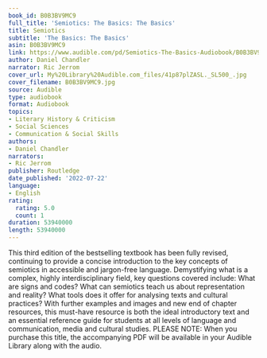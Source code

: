 ```yaml
---
book_id: B0B3BV9MC9
full_title: 'Semiotics: The Basics: The Basics'
title: Semiotics
subtitle: 'The Basics: The Basics'
asin: B0B3BV9MC9
link: https://www.audible.com/pd/Semiotics-The-Basics-Audiobook/B0B3BV9MC9
author: Daniel Chandler
narrator: Ric Jerrom
cover_url: My%20Library%20Audible.com_files/41p87plZASL._SL500_.jpg
cover_filename: B0B3BV9MC9.jpg
source: Audible
type: audiobook
format: Audiobook
topics:
- Literary History & Criticism
- Social Sciences
- Communication & Social Skills
authors:
- Daniel Chandler
narrators:
- Ric Jerrom
publisher: Routledge
date_published: '2022-07-22'
language:
- English
rating:
  rating: 5.0
  count: 1
duration: 53940000
length: 53940000
---
```

This third edition of the bestselling textbook has been fully revised, continuing to provide a concise introduction to the key concepts of semiotics in accessible and jargon-free language.
Demystifying what is a complex, highly interdisciplinary field, key questions covered include: What are signs and codes? What can semiotics teach us about representation and reality? What tools does it offer for analysing texts and cultural practices?
With further examples and images and new end of chapter resources, this must-have resource is both the ideal introductory text and an essential reference guide for students at all levels of language and communication, media and cultural studies.
PLEASE NOTE: When you purchase this title, the accompanying PDF will be available in your Audible Library along with the audio.

